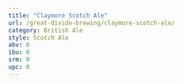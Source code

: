 ```yaml
---
title: "Claymore Scotch Ale"
url: /great-divide-brewing/claymore-scotch-ale/
category: British Ale
style: Scotch Ale
abv: 0
ibu: 0
srm: 0
upc: 0
---
```


